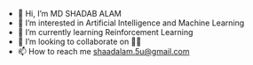 - 👋 Hi, I’m MD SHADAB ALAM
- 👀 I’m interested in Artificial Intelligence and Machine Learning
- 🌱 I’m currently learning Reinforcement Learning
- 💞️ I’m looking to collaborate on 🤔🤔
- 📫 How to reach me shaadalam.5u@gmail.com

<!---
Shaadalam9/Shaadalam9 is a ✨ special ✨ repository because its `README.md` (this file) appears on your GitHub profile.
You can click the Preview link to take a look at your changes.
--->
